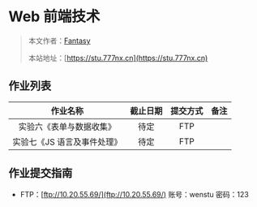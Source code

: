 # Web 前端技术

> 本文作者：[Fantasy](https://www.777nx.cn/personal/about/)
>
> 本站地址：[https://stu.777nx.cn](https://stu.777nx.cn)

## 作业列表

|          作业名称           | 截止日期 | 提交方式 | 备注 |
| :-------------------------: | :------: | :------: | :--: |
|  实验六《表单与数据收集》   |   待定   |   FTP    |      |
| 实验七《JS 语言及事件处理》 |   待定   |   FTP    |      |

## 作业提交指南

- FTP：[ftp://10.20.55.69/](ftp://10.20.55.69/) 账号：wenstu 密码：123

